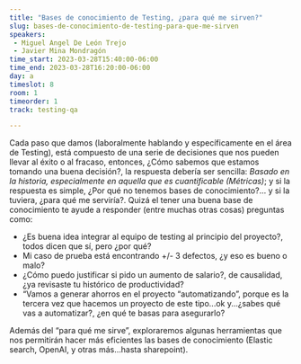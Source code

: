 ```yaml
---
title: "Bases de conocimiento de Testing, ¿para qué me sirven?"
slug: bases-de-conocimiento-de-testing-para-que-me-sirven
speakers:
 - Miguel Angel De León Trejo
 - Javier Mina Mondragón
time_start: 2023-03-28T15:40:00-06:00
time_end: 2023-03-28T16:20:00-06:00
day: a
timeslot: 8
room: 1
timeorder: 1
track: testing-qa

---
```


Cada paso que damos (laboralmente hablando y específicamente en el área de Testing), está compuesto de una serie de decisiones que nos pueden llevar al éxito o al fracaso, entonces, ¿Cómo sabemos que estamos tomando una buena decisión?, la respuesta debería ser sencilla: *Basado en la historia, especialmente en aquella que es cuantificable (Métricas)*; y si la respuesta es simple, ¿Por qué no tenemos bases de conocimiento?... y si la tuviera, ¿para qué me serviría?.
Quizá el tener una buena base de conocimiento te ayude a responder (entre muchas otras cosas) preguntas como:
- ¿Es buena idea integrar al equipo de testing al principio del proyecto?, todos dicen que sí, pero ¿por qué?
- Mi caso de prueba está encontrando +/- 3 defectos, ¿y eso es bueno o malo?
- ¿Cómo puedo justificar si pido un aumento de salario?, de causalidad, ¿ya revisaste tu histórico de productividad?
- “Vamos a generar ahorros en el proyecto “automatizando”, porque es la tercera vez que hacemos un proyecto de este tipo...ok y...¿sabes qué vas a automatizar?, ¿en qué te basas para asegurarlo?

Además del “para qué me sirve”, exploraremos algunas herramientas que nos permitirán hacer más eficientes las bases de conocimiento (Elastic search, OpenAI, y otras más…hasta sharepoint).